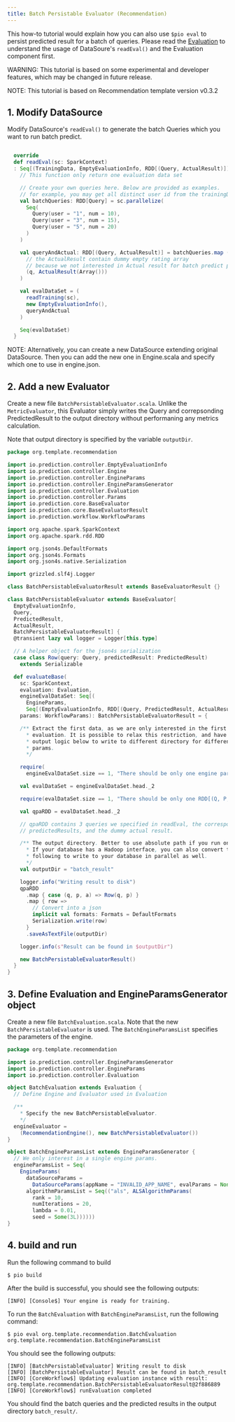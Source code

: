 ```yaml
---
title: Batch Persistable Evaluator (Recommendation)
---
```


This how-to tutorial would explain how you can also use `$pio eval` to persist predicted result for a batch of queries. Please read the [Evaluation](/templates/recommendation/evaluation/) to understand the usage of DataSoure's `readEval()` and the Evaluation component first.

WARNING: This tutorial is based on some experimental and developer features, which may be changed in future release.

NOTE: This tutorial is based on Recommendation template version v0.3.2


## 1. Modify DataSource

Modify DataSource's `readEval()` to generate the batch Queries which you want to run batch predict.

```scala

  override
  def readEval(sc: SparkContext)
  : Seq[(TrainingData, EmptyEvaluationInfo, RDD[(Query, ActualResult)])] = {
    // This function only return one evaluation data set

    // Create your own queries here. Below are provided as examples.
    // for example, you may get all distinct user id from the trainingData to create the Query
    val batchQueries: RDD[Query] = sc.parallelize(
      Seq(
        Query(user = "1", num = 10),
        Query(user = "3", num = 15),
        Query(user = "5", num = 20)
      )
    )

    val queryAndActual: RDD[(Query, ActualResult)] = batchQueries.map (q =>
      // the ActualResult contain dummy empty rating array
      // because we not interested in Actual result for batch predict purpose.
      (q, ActualResult(Array()))
    )

    val evalDataSet = (
      readTraining(sc),
      new EmptyEvaluationInfo(),
      queryAndActual
    )

    Seq(evalDataSet)
  }

```

NOTE: Alternatively, you can create a new DataSource extending original DataSource. Then you can add the new one in Engine.scala and specify which one to use in engine.json.

<!-- TODO add more details -->

## 2. Add a new Evaluator

Create a new file `BatchPersistableEvaluator.scala`. Unlike the `MetricEvaluator`, this Evaluator simply writes the Query and correpsonding PredictedResult to the output directory without performaning any metrics calculation.

Note that output directory is specified by the variable `outputDir`.

```scala
package org.template.recommendation

import io.prediction.controller.EmptyEvaluationInfo
import io.prediction.controller.Engine
import io.prediction.controller.EngineParams
import io.prediction.controller.EngineParamsGenerator
import io.prediction.controller.Evaluation
import io.prediction.controller.Params
import io.prediction.core.BaseEvaluator
import io.prediction.core.BaseEvaluatorResult
import io.prediction.workflow.WorkflowParams

import org.apache.spark.SparkContext
import org.apache.spark.rdd.RDD

import org.json4s.DefaultFormats
import org.json4s.Formats
import org.json4s.native.Serialization

import grizzled.slf4j.Logger

class BatchPersistableEvaluatorResult extends BaseEvaluatorResult {}

class BatchPersistableEvaluator extends BaseEvaluator[
  EmptyEvaluationInfo,
  Query,
  PredictedResult,
  ActualResult,
  BatchPersistableEvaluatorResult] {
  @transient lazy val logger = Logger[this.type]

  // A helper object for the json4s serialization
  case class Row(query: Query, predictedResult: PredictedResult)
    extends Serializable

  def evaluateBase(
    sc: SparkContext,
    evaluation: Evaluation,
    engineEvalDataSet: Seq[(
      EngineParams,
      Seq[(EmptyEvaluationInfo, RDD[(Query, PredictedResult, ActualResult)])])],
    params: WorkflowParams): BatchPersistableEvaluatorResult = {

    /** Extract the first data, as we are only interested in the first
      * evaluation. It is possible to relax this restriction, and have the
      * output logic below to write to different directory for different engine
      * params.
      */

    require(
      engineEvalDataSet.size == 1, "There should be only one engine params")

    val evalDataSet = engineEvalDataSet.head._2

    require(evalDataSet.size == 1, "There should be only one RDD[(Q, P, A)]")

    val qpaRDD = evalDataSet.head._2

    // qpaRDD contains 3 queries we specified in readEval, the corresponding
    // predictedResults, and the dummy actual result.

    /** The output directory. Better to use absolute path if you run on cluster.
      * If your database has a Hadoop interface, you can also convert the
      * following to write to your database in parallel as well.
      */
    val outputDir = "batch_result"

    logger.info("Writing result to disk")
    qpaRDD
      .map { case (q, p, a) => Row(q, p) }
      .map { row =>
        // Convert into a json
        implicit val formats: Formats = DefaultFormats
        Serialization.write(row)
      }
      .saveAsTextFile(outputDir)

    logger.info(s"Result can be found in $outputDir")

    new BatchPersistableEvaluatorResult()
  }
}
```


## 3. Define Evaluation and EngineParamsGenerator object


Create a new file `BatchEvaluation.scala`. Note that the new `BatchPersistableEvaluator` is used. The `BatchEngineParamsList` specifies the parameters of the engine.


```scala
package org.template.recommendation

import io.prediction.controller.EngineParamsGenerator
import io.prediction.controller.EngineParams
import io.prediction.controller.Evaluation

object BatchEvaluation extends Evaluation {
  // Define Engine and Evaluator used in Evaluation

  /**
    * Specify the new BatchPersistableEvaluator.
    */
  engineEvaluator =
    (RecommendationEngine(), new BatchPersistableEvaluator())
}

object BatchEngineParamsList extends EngineParamsGenerator {
  // We only interest in a single engine params.
  engineParamsList = Seq(
    EngineParams(
      dataSourceParams =
        DataSourceParams(appName = "INVALID_APP_NAME", evalParams = None),
      algorithmParamsList = Seq(("als", ALSAlgorithmParams(
        rank = 10,
        numIterations = 20,
        lambda = 0.01,
        seed = Some(3L))))))
}

```

## 4. build and run

Run the following command to build

```
$ pio build
```

After the build is successful, you should see the following outputs:

```
[INFO] [Console$] Your engine is ready for training.
```

To run the `BatchEvaluation` with `BatchEngineParamsList`, run the following command:

```
$ pio eval org.template.recommendation.BatchEvaluation   org.template.recommendation.BatchEngineParamsList
```

You should see the following outputs:

```
[INFO] [BatchPersistableEvaluator] Writing result to disk
[INFO] [BatchPersistableEvaluator] Result can be found in batch_result
[INFO] [CoreWorkflow$] Updating evaluation instance with result: org.template.recommendation.BatchPersistableEvaluatorResult@2f886889
[INFO] [CoreWorkflow$] runEvaluation completed
```

You should find the batch queries and the predicted results in the output directory `batch_result/`.
